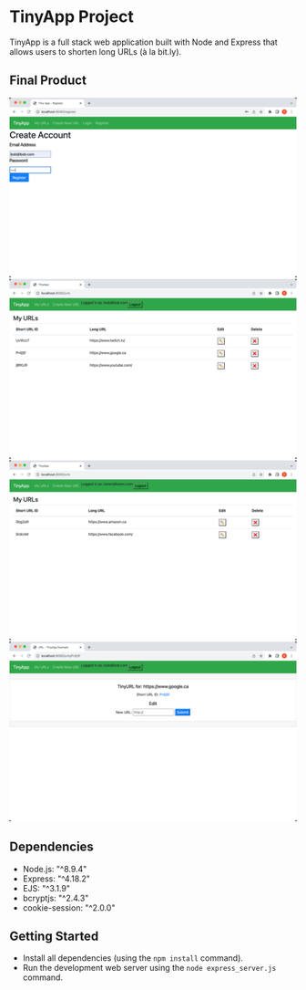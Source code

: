 # TinyApp Project

TinyApp is a full stack web application built with Node and Express that allows users to shorten long URLs (à la bit.ly).

## Final Product
![Create Account](<Screen Shot 2023-09-07 at 7.11.48 PM.png>)
![Bob's View](<Screen Shot 2023-09-07 at 7.14.21 PM.png>)
![Karen's View](<Screen Shot 2023-09-07 at 7.16.50 PM.png>)
![Edit Existing URLs](<Screen Shot 2023-09-07 at 7.14.38 PM.png>)
## Dependencies

- Node.js: "^8.9.4"
- Express: "^4.18.2"
- EJS: "^3.1.9"
- bcryptjs: "^2.4.3"
- cookie-session: "^2.0.0"

## Getting Started

- Install all dependencies (using the `npm install` command).
- Run the development web server using the `node express_server.js` command.